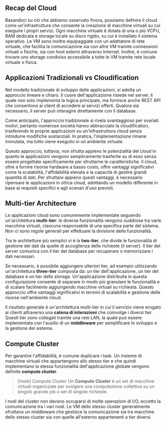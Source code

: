 ## Recap del Cloud

Basandoci su ciò che abbiamo osservato finora, possiamo definire il cloud come un'infrastruttura che consente la creazione di macchine virtuali su cui eseguire i propri servizi. 
Ogni macchina virtuale è dotata di una o più VCPU, RAM dedicata e storage locale su disco rigido, su cui è installato il sistema operativo. 
Le VM sono inoltre equipaggiate con un adattatore di rete virtuale, che facilita la comunicazione sia con altre VM tramite connessioni virtuali o fisiche, sia con host esterni attraverso Internet. 
Inoltre, è comune trovare uno storage condiviso accessibile a tutte le VM tramite rete locale virtuale o fisica.

## Applicazioni Tradizionali vs Cloudification

Nel modello tradizionale di sviluppo delle applicazioni, si adotta un approccio lineare e chiaro. 
Il cuore dell'applicazione risiede nel server, il quale non solo implementa la logica principale, ma fornisce anche REST API che consentono ai client di accedere ai servizi offerti. Qualora sia necessario, il server può interagire direttamente con il database.

Come anticipato, l'approccio tradizionale si rivela svantaggioso per svariati motivi, pertanto numerose società hanno abbracciato la cloudification, trasferendo le proprie applicazioni su un'infrastruttura cloud senza introdurre modifiche sostanziali. 
In pratica, l'implementazione rimane immutata, ma tutto viene eseguito in un ambiente virtuale.

Questo approccio, tuttavia, non sfrutta appieno le potenzialità del cloud in quanto le applicazioni vengono semplicemente trasferite su di esso senza essere progettate specificamente per sfruttarne le caratteristiche.
Il cloud, oltre a fornire risorse hardware a basso costo, offre vantaggi significativi come la scalabilità, l'affidabilità elevata e la capacità di gestire grandi quantità di dati. 
Per sfruttare appieno questi vantaggi, è necessario ripensare le applicazioni in ottica cloud, adottando un modello differente in base ai requisiti specifici e agli scenari d'uso previsti.

## Multi-tier Architecture

Le applicazioni cloud sono comunemente implementate seguendo un'architettura **multi-tier**: le diverse funzionalità vengono suddivise tra varie macchine virtuali, ciascuna responsabile di una specifica parte del sistema. Non ci sono regole generali per effettuare la divisione delle funzionalità.

Tra le architetture più semplici vi è la **two-tier**, che divide le funzionalità di gestione dei dati da quelle di accoglienza delle richieste (il server). 
Il tier del server comunica con il tier del database per recuperare o memorizzare i dati necessari.

Se necessario, è possibile aggiungere ulteriori tier, ad esempio utilizzando un'architettura **three-tier** composta da: un tier dell'applicazione, un tier del database e un tier dello storage. 
Un'applicazione distribuita in questa configurazione consente di separare in modo più granulare le funzionalità e di scalare facilmente aggiungendo macchine virtuali su richiesta. Questo approccio offre vantaggi significativi in termini di scalabilità e gestione delle risorse nell'ambiente cloud.

Il risultato generale è un'architettura multi-tier in cui il servizio viene erogato ai clienti attraverso una **catena di interazioni** che coinvolge i diversi tier. Questi tier sono collegati tramite una rete LAN, la quale può essere implementata con l'ausilio di un **middleware** per semplificare lo sviluppo e la gestione del sistema.

## Compute Cluster

Per garantire l'affidabilità, è comune duplicare i task. 
Un insieme di macchine virtuali che appartengono allo stesso tier e che quindi implementano la stessa funzionalità dell'applicazione globale vengono definite **compute cluster**.

> [!note] Compute Cluster
> Un **Compute Cluster** è un set di macchine virtuali organizzate per svolgere una computezione collettiva su un singolo grande job o set di singole richieste. 

I nodi del cluster non devono occuparsi di molte operazioni di I/O, eccetto la comunicazione tra i vari nodi.
Le VM dello stesso cluster generalmente sfruttano un middleware che gestisce la comunicazione sia tra macchine dello stesso cluster sia con quelle all'esterno appartenenti a tier diversi.



